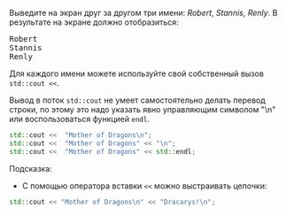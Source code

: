Выведите на экран друг за другом три имени: *Robert*, *Stannis*, *Renly*. В результате на экране должно отобразиться:

<pre class='hexlet-basics-output'>
Robert
Stannis
Renly
</pre>

Для каждого имени можете используйте свой собственный вызов `std::cout <<`.

Вывод в поток `std::cout` не умеет самостоятельно делать перевод строки, по этому это надо указать явно управляющим символом "\n" или воспользоваться функцией `endl`.

```cpp
std::cout <<  "Mother of Dragons\n";
std::cout <<  "Mother of Dragons" << "\n";
std::cout <<  "Mother of Dragons" << std::endl;
```

 Подсказка:
- С помощью оператора вставки `<<` можно выстраивать цепочки:

```cpp
std::cout << "Mother of Dragons\n" << "Dracarys!\n";
```
